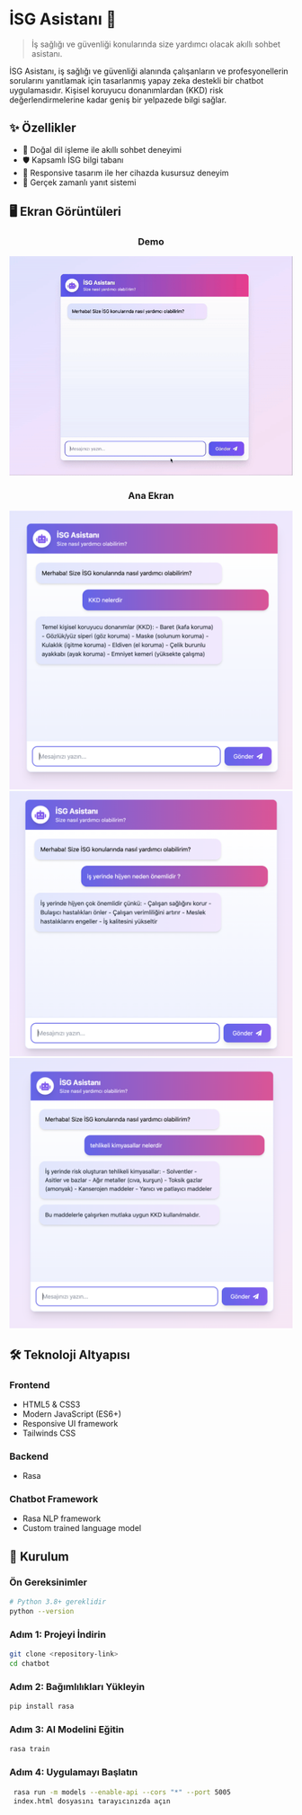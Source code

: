 # İSG Asistanı 🤖 

> İş sağlığı ve güvenliği konularında size yardımcı olacak akıllı sohbet asistanı.

İSG Asistanı, iş sağlığı ve güvenliği alanında çalışanların ve profesyonellerin sorularını yanıtlamak için tasarlanmış yapay zeka destekli bir chatbot uygulamasıdır. Kişisel koruyucu donanımlardan (KKD) risk değerlendirmelerine kadar geniş bir yelpazede bilgi sağlar.

## ✨ Özellikler

- 💬 Doğal dil işleme ile akıllı sohbet deneyimi
- 🛡️ Kapsamlı İSG bilgi tabanı
- 📱 Responsive tasarım ile her cihazda kusursuz deneyim
- 🔄 Gerçek zamanlı yanıt sistemi

## 🖥️ Ekran Görüntüleri

<div align="center">

### Demo
![Ekran Kaydı](./assets/Screen%20Recording%20Dec%2025%202024.gif)

### Ana Ekran
![Sohbet Başlangıcı](./assets/Screenshot%202024-12-25%20at%2013.10.24.png)
![Ekran Görüntüsü](./assets/Screenshot%202024-12-25%20at%2013.13.17.png)
![Ekran Görüntüsü2](./assets/Screenshot%202024-12-25%20at%2013.14.08.png)

</div>

## 🛠️ Teknoloji Altyapısı

### Frontend
- HTML5 & CSS3
- Modern JavaScript (ES6+)
- Responsive UI framework
- Tailwinds CSS

### Backend
- Rasa

### Chatbot Framework
- Rasa NLP framework
- Custom trained language model

## 🚀 Kurulum

### Ön Gereksinimler
```bash
# Python 3.8+ gereklidir
python --version
```

### Adım 1: Projeyi İndirin
```bash
git clone <repository-link>
cd chatbot
```

### Adım 2: Bağımlılıkları Yükleyin
```bash
pip install rasa
```

### Adım 3: AI Modelini Eğitin
```bash
rasa train
```

### Adım 4: Uygulamayı Başlatın
```bash
 rasa run -m models --enable-api --cors "*" --port 5005
 index.html dosyasını tarayıcınızda açın
```
